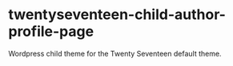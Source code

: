 # twentyseventeen-child-author-profile-page
Wordpress child theme for the Twenty Seventeen default theme.

